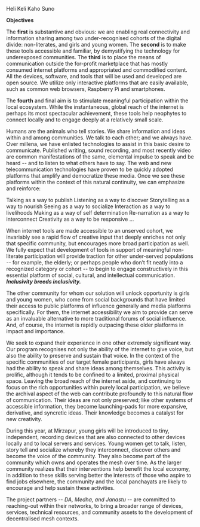 
Heli Keli Kaho Suno

**Objectives**

The **first** is substantive and obvious: we are enabling real connectivity and information sharing among two under-recognised cohorts of the digital divide: non-literates, and girls and young women.  The **second** is to make these tools accessible and familiar, by demystifying the technology for underexposed communities.  The **third** is to place the means of communication outside the for-profit marketplace that has mostly consumed internet platforms and appropriated and commodified content.  All the devices, software, and tools that will be used and developed are open source.  We utilize only interactive platforms that are easily available, such as common web browsers, Raspberry Pi and smartphones.

The **fourth** and final aim is to stimulate meaningful participation within the local ecosystem. While the instantaneous, global reach of the internet is perhaps its most spectacular achievement, these tools help neophytes to connect locally and to engage deeply at a relatively small scale.

Humans are the animals who tell stories.  We share information and ideas within and among communities.  We talk to each other; and we always have.  Over millena, we have enlisted technologies to assist in this basic desire to communicate.  Published writing, sound recording, and most recently video are common manifestations of the same, elemental impulse to speak and be heard -- and to listen to what others have to say.  The web and new telecommunication technologies have proven to be quickly adopted platforms that amplify and democratize these media. Once we see these platforms within the context of this natural continuity, we can emphasize and reinforce:

Talking as a way to publish 
Listening as a way to discover
Storytelling as a way to nourish
Seeing as a way to socialize
Interaction as a way to livelihoods
Making as a way of self determination
Re-narration as a way to interconnect
Creativity as a way to be responsive
...

When internet tools are made accessible to an unserved cohort, we invariably see a rapid flow of creative input that deeply enriches not only that specific community, but encourages more broad participation as well.  We fully expect that development of tools in support of meaningful non-literate participation will provide traction for other under-served populations -- for example,  the elderly; or perhaps people who don’t fit neatly into a recognized category or cohort -- to begin to engage constructively in this essential platform of social, cultural, and intellectual communication.  ***Inclusivity breeds inclusivity.***

The other community for whom our solution will unlock opportunity is girls and young women, who come from social backgrounds that have limited their access to public platforms of influence generally and media platforms specifically.  For them, the internet accessibility we aim to provide can serve as an invaluable alternative to more traditional forums of social influence.  And, of course, the internet is rapidly outpacing these older platforms in impact and importance.  

We seek to expand their experience in one other extremely significant way.  Our program recognises not only the ability of the internet to give voice, but also the ability to preserve and sustain that voice.  In the context of the specific communities of our target female participants, girls have always had the ability to speak and share ideas among themselves.  This activity is prolific, although it tends to be confined to a limited, proximal physical space.  Leaving the broad reach of the internet aside, and continuing to focus on the rich opportunities within purely local participation, we believe the archival aspect of the web can contribute profoundly to this natural flow of communication.  Their ideas are not only preserved; like other systems of accessible information, they become launching-pads for more expansive, derivative, and syncretic ideas.  Their knowledge becomes a catalyst for new creativity.

During this year, at Mirzapur, young girls will be introduced to tiny, independent, recording devices that are also connected to other devices locally and to local servers and services. Young women get to talk, listen, story tell and socialize whereby they interconnect, discover others and become the voice of the community. They also become part of the community which owns and operates the mesh over time. As the larger community realizes that their interventions help benefit the local economy, in addition to these skills serving better the interests of those who aspire to find jobs elsewhere, the community and the local panchayats are likely to encourage and help sustain these activities.

The project partners -- *DA, Medha, and Janastu* -- are committed to reaching-out within their networks, to bring a broader range of devices, services, technical resources, and community assets to the development of decentralised mesh contexts. 
